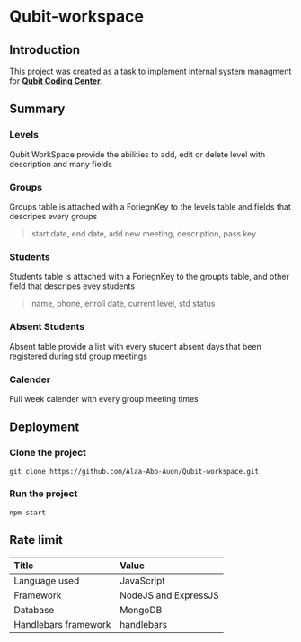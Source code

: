 # Qubit-workspace

## Introduction
This project was created as a task to implement internal system managment for [**Qubit Coding Center**](http://qubitcodingcenter.ga/).

## Summary
### Levels
Qubit WorkSpace provide the abilities to add, edit or delete level with description and many fields
### Groups
Groups table is attached with a ForiegnKey to the levels table and fields that descripes every groups
> start date, end date, add new meeting, description, pass key 
### Students
Students table is attached with a ForiegnKey to the groupts table, and other field that descripes evey students
> name, phone, enroll date, current level, std status
### Absent Students
Absent table provide a list with every student absent days that been registered during std group meetings
### Calender
Full week calender with every group meeting times

## Deployment
### Clone the project
```
git clone https://github.com/Alaa-Abo-Auon/Qubit-workspace.git
```
### Run the project
```
npm start
```

## Rate limit
| Title | Value |
| :--- | :--- |
| Language used         | JavaScript
| Framework             | NodeJS and ExpressJS
| Database              | MongoDB
| Handlebars framework  | handlebars